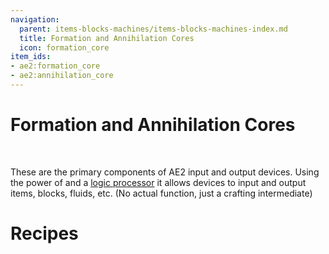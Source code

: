 ```yaml
---
navigation:
  parent: items-blocks-machines/items-blocks-machines-index.md
  title: Formation and Annihilation Cores
  icon: formation_core
item_ids:
- ae2:formation_core
- ae2:annihilation_core
---
```

# Formation and Annihilation Cores

<ItemImage id="formation_core" scale="4" />   <ItemImage id="annihilation_core" scale="4" />

These are the primary components of AE2 input and output devices. Using the power of <ItemLink id="fluix_crystal" /> and
a [logic processor](processors.md) it allows devices to input and output items, blocks, fluids, etc. (No actual function, just
a crafting intermediate)

# Recipes

<RecipeFor id="formation_core" />
<RecipeFor id="annihilation_core" />
